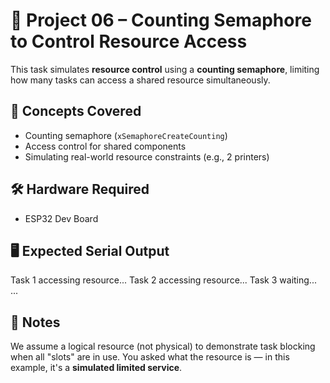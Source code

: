 # 🔹 Project 06 – Counting Semaphore to Control Resource Access

This task simulates **resource control** using a **counting semaphore**, limiting how many tasks can access a shared resource simultaneously.

## 🧠 Concepts Covered
- Counting semaphore (`xSemaphoreCreateCounting`)
- Access control for shared components
- Simulating real-world resource constraints (e.g., 2 printers)

## 🛠️ Hardware Required
- ESP32 Dev Board

## 🖥️ Expected Serial Output
Task 1 accessing resource... Task 2 accessing resource... Task 3 waiting... ...


## 📌 Notes
We assume a logical resource (not physical) to demonstrate task blocking when all "slots" are in use. You asked what the resource is — in this example, it's a **simulated limited service**.
